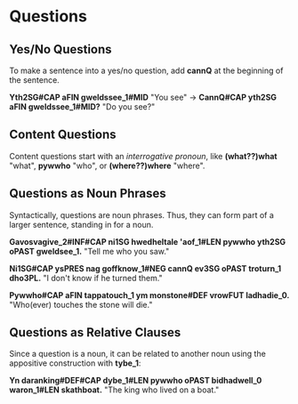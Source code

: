 # Questions

## Yes/No Questions

To make a sentence into a yes/no question, add __<x-out>cann<x-src>Q</x-src></x-out>__ at the beginning of the sentence.

__<x-out>Yth<x-src>2SG#CAP</x-src></x-out> <x-out>a<x-src>FIN</x-src></x-out> <x-out>gwelds<x-src>see_1#MID</x-src></x-out>__ "You see" &rarr; __<x-out>Cann<x-src>Q#CAP</x-src></x-out> <x-out>yth<x-src>2SG</x-src></x-out> <x-out>a<x-src>FIN</x-src></x-out> <x-out>gwelds<x-src>see_1#MID</x-src></x-out>?__ "Do you see?"

## Content Questions

Content questions start with an _interrogative pronoun_, like __<x-out>(what??)<x-src>what</x-src></x-out>__ "what", __<x-out>pyw<x-src>who</x-src></x-out>__ "who", or __<x-out>(where??)<x-src>where</x-src></x-out>__ "where".

## Questions as Noun Phrases

Syntactically, questions are noun phrases. Thus, they can form part of a larger sentence, standing in for a noun.

__<x-out>Gavosva<x-src>give_2#INF#CAP</x-src></x-out> <x-out>ni<x-src>1SG</x-src></x-out> <x-out>hwedhel<x-src>tale</x-src></x-out> <x-out>'a<x-src>of_1#LEN</x-src></x-out> <x-out>pyw<x-src>who</x-src></x-out> <x-out>yth<x-src>2SG</x-src></x-out> <x-out>o<x-src>PAST</x-src></x-out> <x-out>gweld<x-src>see_1</x-src></x-out>.__ "Tell me who you saw."

__<x-out>Ni<x-src>1SG#CAP</x-src></x-out> <x-out>ys<x-src>PRES</x-src></x-out> <x-out>nag goff<x-src>know_1#NEG</x-src></x-out> <x-out>cann<x-src>Q</x-src></x-out> <x-out>ev<x-src>3SG</x-src></x-out> <x-out>o<x-src>PAST</x-src></x-out> <x-out>tro<x-src>turn_1</x-src></x-out> <x-out>dho<x-src>3PL</x-src></x-out>.__ "I don't know if he turned them."

__<x-out>Pyw<x-src>who#CAP</x-src></x-out> <x-out>a<x-src>FIN</x-src></x-out> <x-out>tappa<x-src>touch_1</x-src></x-out> <x-out>ym mon<x-src>stone#DEF</x-src></x-out> <x-out>vrow<x-src>FUT</x-src></x-out> <x-out>ladha<x-src>die_0</x-src></x-out>.__ "Who(ever) touches the stone will die."

## Questions as Relative Clauses

Since a question is a noun, it can be related to another noun using the appositive construction with __<x-out>ty<x-src>be_1</x-src></x-out>__:

__<x-out>Yn daran<x-src>king#DEF#CAP</x-src></x-out> <x-out>dy<x-src>be_1#LEN</x-src></x-out> <x-out>pyw<x-src>who</x-src></x-out> <x-out>o<x-src>PAST</x-src></x-out> <x-out>bidha<x-src>dwell_0</x-src></x-out> <x-out>war<x-src>on_1#LEN</x-src></x-out> <x-out>skath<x-src>boat</x-src></x-out>.__ "The king who lived on a boat."